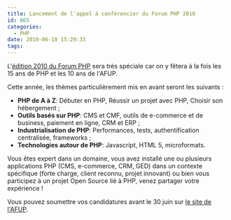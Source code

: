 ```yaml
---
title: Lancement de l'appel à conférencier du Forum PHP 2010
id: 865
categories:
  - PHP
date: 2010-06-10 15:29:33
tags:
---
```


L'[édition 2010 du Forum PHP](http://www.afup.org/pages/forumphp2010/) sera très spéciale car on y fêtera à la fois les 15 ans de PHP et les 10 ans de l'AFUP.

Cette année, les thèmes particulièrement mis en avant seront les suivants&nbsp;:

*   **PHP de A à Z**: Débuter en PHP, Réussir un projet avec PHP, Choisir son hébergement&nbsp;;
*   **Outils basés sur PHP**: CMS et CMF, outils de e-commerce et de business, paiement en ligne, CRM et ERP&nbsp;;
*   **Industrialisation de PHP**: Performances, tests, authentification centralisée, frameworks&nbsp;;
*   **Technologies autour de PHP**:  Javascript, HTML 5, microformats. 

Vous êtes expert dans un domaine, vous avez installé une ou plusieurs applications PHP (CMS, e-commerce, CRM, GED) dans un contexte spécifique (forte charge, client reconnu, projet innovant) ou bien vous participez à un projet Open Source lié à PHP, venez partager votre expérience&nbsp;!

Vous pouvez soumettre vos candidatures avant le 30 juin sur [le site de l'AFUP](http://afup.org/pages/forumphp2010/appel-a-conferenciers.php).